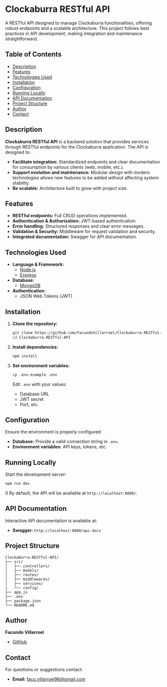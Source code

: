 
# Clockaburra RESTful API

A RESTful API designed to manage Clockaburra functionalities, offering robust endpoints and a scalable architecture. This project follows best practices in API development, making integration and maintenance straightforward.

## Table of Contents

- [Description](#description)
- [Features](#features)
- [Technologies Used](#technologies-used)
- [Installation](#installation)
- [Configuration](#configuration)
- [Running Locally](#running-locally)
- [API Documentation](#api-documentation)
- [Project Structure](#project-structure)
- [Author](#author)
- [Contact](#contact)

## Description

**Clockaburra RESTful API** is a backend solution that provides services through RESTful endpoints for the Clockaburra application. The API is designed to:

- **Facilitate integration:** Standardized endpoints and clear documentation for consumption by various clients (web, mobile, etc.).
- **Support evolution and maintenance:** Modular design with modern technologies allows new features to be added without affecting system stability.
- **Be scalable:** Architecture built to grow with project size.

## Features

- **RESTful endpoints:** Full CRUD operations implemented.
- **Authentication & Authorization:** JWT-based authentication.
- **Error handling:** Structured responses and clear error messages.
- **Validation & Security:** Middleware for request validation and security.
- **Integrated documentation:** Swagger for API documentation.

## Technologies Used

- **Language & Framework:**
  - [Node.js](https://nodejs.org/)
  - [Express](https://expressjs.com/)
- **Database:**
  - [MongoDB](https://www.mongodb.com/)
- **Authentication:**
  - JSON Web Tokens (JWT)

## Installation

1. **Clone the repository:**
   ```bash
   git clone https://github.com/FacundoVillarroel/Clockaburra-RESTful-API.git
   cd Clockaburra-RESTful-API
   ```

2. **Install dependencies:**
   ```bash
   npm install
   ```

3. **Set environment variables:**
   ```bash
   cp .env.example .env
   ```

   Edit `.env` with your values:
   - Database URL
   - JWT secret
   - Port, etc.

## Configuration

Ensure the environment is properly configured:

- **Database:** Provide a valid connection string in `.env`.
- **Environment variables:** API keys, tokens, etc.

## Running Locally

Start the development server:

```bash
npm run dev
```
0
By default, the API will be available at `http://localhost:8080/`.

## API Documentation

Interactive API documentation is available at:

- **Swagger:** `http://localhost:8080/api-docs`

## Project Structure

```
Clockaburra-RESTful-API/
├── src/
│   ├── controllers/
│   ├── models/
│   ├── routes/
│   ├── middlewares/
│   ├── services/
|   └── config/
├── app.js
├── .env
├── package.json
└── README.md
```

## Author

**Facundo Villarroel**

- [GitHub](https://github.com/FacundoVillarroel)

## Contact

For questions or suggestions contact:

- **Email:** facu.villarroel96@gmail.com
